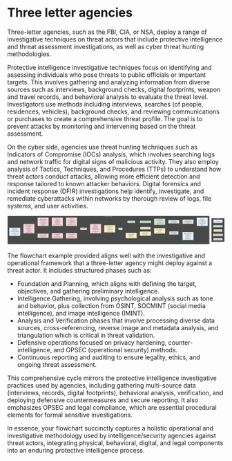 # Three letter agencies

Three-letter agencies, such as the FBI, CIA, or NSA, deploy a range of investigative techniques on threat actors that include protective intelligence and threat assessment investigations, as well as cyber threat hunting methodologies.

Protective intelligence investigative techniques focus on identifying and assessing individuals who pose threats to public officials or important targets. This involves gathering and analyzing information from diverse sources such as interviews, background checks, digital footprints, weapon and travel records, and behavioral analysis to evaluate the threat level. Investigators use methods including interviews, searches (of people, residences, vehicles), background checks, and reviewing communications or purchases to create a comprehensive threat profile. The goal is to prevent attacks by monitoring and intervening based on the threat assessment.

On the cyber side, agencies use threat hunting techniques such as Indicators of Compromise (IOCs) analysis, which involves searching logs and network traffic for digital signs of malicious activity. They also employ analysis of Tactics, Techniques, and Procedures (TTPs) to understand how threat actors conduct attacks, allowing more efficient detection and response tailored to known attacker behaviors. Digital forensics and incident response (DFIR) investigations help identify, investigate, and remediate cyberattacks within networks by thorough review of logs, file systems, and user activities.

<p align="center">
<img width="auto" height="auto" alt="Digital Profiling" src="../../img/jpg/OSINT-Framework.jpg" />
</p>

The flowchart example provided aligns well with the investigative and operational framework that a three-letter agency might deploy against a threat actor. It includes structured phases such as:

- Foundation and Planning, which aligns with defining the target, objectives, and gathering preliminary intelligence.
- Intelligence Gathering, involving psychological analysis such as tone and behavior, plus collection from OSINT, SOCMINT (social media intelligence), and image intelligence (IMINT).
- Analysis and Verification phases that involve processing diverse data sources, cross-referencing, reverse image and metadata analysis, and triangulation which is critical in threat validation.
- Defensive operations focused on privacy hardening, counter-intelligence, and OPSEC (operational security) methods.
- Continuous reporting and auditing to ensure legality, ethics, and ongoing threat assessment.

This comprehensive cycle mirrors the protective intelligence investigative practices used by agencies, including gathering multi-source data (interviews, records, digital footprints), behavioral analysis, verification, and deploying defensive countermeasures and secure reporting. It also emphasizes OPSEC and legal compliance, which are essential procedural elements for formal sensitive investigations.

In essence, your flowchart succinctly captures a holistic operational and investigative methodology used by intelligence/security agencies against threat actors, integrating physical, behavioral, digital, and legal components into an enduring protective intelligence process.
